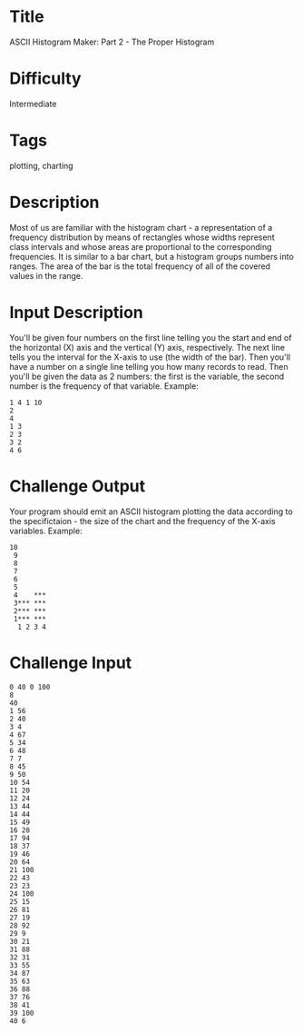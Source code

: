 # Title

ASCII Histogram Maker: Part 2 - The Proper Histogram

# Difficulty

Intermediate

# Tags

plotting, charting

# Description

Most of us are familiar with the histogram chart - a representation of a frequency distribution by means of rectangles whose widths represent class intervals and whose areas are proportional to the corresponding frequencies. It is similar to a bar chart, but a histogram groups numbers into ranges. The area of the bar is the total frequency of all of the covered values in the range. 

# Input Description

You'll be given four numbers on the first line telling you the start and end of the horizontal (X) axis and the vertical (Y) axis, respectively. The next line tells you the interval for the X-axis to use (the width of the bar). Then you'll have a number on a single line telling you how many records to read. Then you'll be given the data as 2 numbers: the first is the variable, the second number is the frequency of that variable. Example:

	1 4 1 10
	2
	4
	1 3
	2 3
	3 2
	4 6

# Challenge Output

Your program should emit an ASCII histogram plotting the data according to the specifictaion - the size of the chart and the frequency of the X-axis variables. Example:

	10
	 9
	 8
	 7
	 6
	 5
	 4    ***
	 3*** ***
	 2*** ***
	 1*** ***
	  1 2 3 4

# Challenge Input

	0 40 0 100
	8
	40
	1 56
	2 40
	3 4
	4 67
	5 34
	6 48
	7 7
	8 45
	9 50
	10 54
	11 20
	12 24
	13 44
	14 44
	15 49
	16 28
	17 94
	18 37
	19 46
	20 64
	21 100
	22 43
	23 23
	24 100
	25 15
	26 81
	27 19
	28 92
	29 9
	30 21
	31 88
	32 31
	33 55
	34 87
	35 63
	36 88
	37 76
	38 41
	39 100
	40 6

